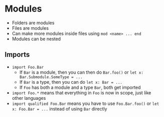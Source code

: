 # Modules

- Folders are modules
- Files are modules
- Can make more modules inside files using `mod <name> ... end`
- Modules can be nested

## Imports

- `import Foo.Bar`
  - If `Bar` is a module, then you can then do `Bar.foo()` or `let x: Bar.Submodule.SomeType = ...`
  - If `Bar` is a type, then you can do `let x: Bar = ...`
  - If `Foo` has both a module and a type `Bar`, both get imported
- `import Foo.*` means that everything in `Foo` is now in scope, just like other languages
- `import qualified Foo.Bar` means you have to use `Foo.Bar.foo()` or `let x: Foo.Bar = ...` instead
  of using `Bar` directly
